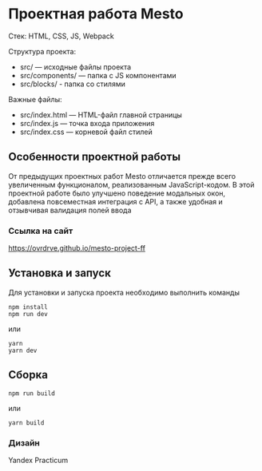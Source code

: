 # Проектная работа Mesto
Стек: HTML, CSS, JS, Webpack

Структура проекта:
- src/ — исходные файлы проекта
- src/components/ — папка с JS компонентами
- src/blocks/ - папка со стилями

Важные файлы:
- src/index.html — HTML-файл главной страницы
- src/index.js — точка входа приложения
- src/index.css — корневой файл стилей

## Особенности проектной работы
От предыдущих проектных работ Mesto отличается прежде всего увеличенным функционалом, реализованным JavaScript-кодом. В этой проектной работе было улучшено поведение модальных окон, добавлена повсеместная интеграция с API, а также удобная и отзывчивая валидация полей ввода

### Ссылка на сайт
https://ovrdrve.github.io/mesto-project-ff

## Установка и запуск
Для установки и запуска проекта необходимо выполнить команды

```
npm install
npm run dev
```

или

```
yarn
yarn dev
```
## Сборка

```
npm run build
```

или

```
yarn build
```

### Дизайн
Yandex Practicum
